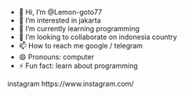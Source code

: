 - 👋 Hi, I’m @Lemon-goto77
- 👀 I’m interested in jakarta
- 🌱 I’m currently learning programming
- 💞️ I’m looking to collaborate on indonesia country
- 📫 How to reach me google / telegram
- 😄 Pronouns: computer
- ⚡ Fun fact: learn about programming

<!---
Lemon-goto77/Lemon-goto77 is a ✨ special ✨ repository because its `README.md` (this file) appears on your GitHub profile.
You can click the Preview link to take a look at your changes.
---> instagram https://www.instagram.com/
